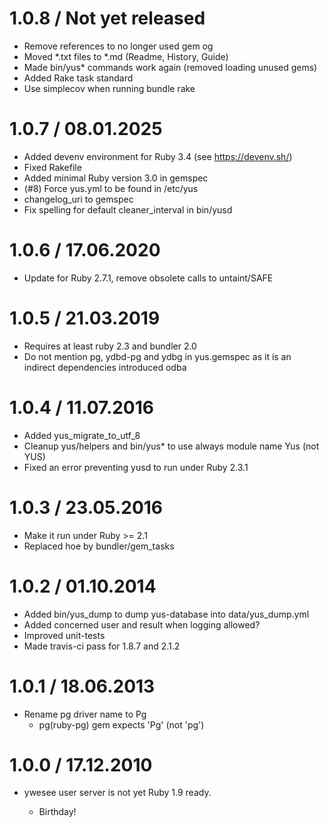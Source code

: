 # 1.0.8 / Not yet released

* Remove references to no longer used gem og
* Moved *.txt files to *.md (Readme, History, Guide)
* Made bin/yus* commands work again (removed loading unused gems)
* Added Rake task standard
* Use simplecov when running bundle rake

# 1.0.7 / 08.01.2025

* Added devenv environment for Ruby 3.4 (see https://devenv.sh/)
* Fixed Rakefile
* Added minimal Ruby version 3.0 in gemspec
* (#8) Force yus.yml to be found in /etc/yus
* changelog_uri to gemspec
* Fix spelling for default cleaner_interval in bin/yusd

# 1.0.6 / 17.06.2020

* Update for Ruby 2.7.1, remove obsolete calls to untaint/SAFE

# 1.0.5 / 21.03.2019

* Requires at least ruby 2.3 and bundler 2.0
* Do not mention pg, ydbd-pg and ydbg in yus.gemspec as it is an indirect dependencies introduced odba


# 1.0.4 / 11.07.2016

* Added yus_migrate_to_utf_8
* Cleanup yus/helpers and bin/yus* to use always module name Yus (not YUS)
* Fixed an error preventing yusd to run under Ruby 2.3.1

# 1.0.3 / 23.05.2016

* Make it run under Ruby >= 2.1
* Replaced hoe by bundler/gem_tasks

# 1.0.2 / 01.10.2014

* Added bin/yus_dump to dump yus-database into data/yus_dump.yml
* Added concerned user and result when logging allowed?
* Improved unit-tests
* Made travis-ci pass for 1.8.7 and 2.1.2

# 1.0.1 / 18.06.2013

* Rename pg driver name to Pg
  - pg(ruby-pg) gem expects 'Pg' (not 'pg')

# 1.0.0 / 17.12.2010

* ywesee user server is not yet Ruby 1.9 ready.

  * Birthday!
